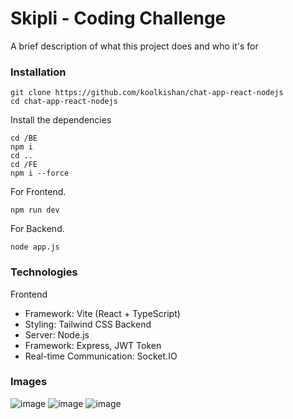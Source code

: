 
# Skipli - Coding Challenge

A brief description of what this project does and who it's for

### Installation

```shell
git clone https://github.com/koolkishan/chat-app-react-nodejs
cd chat-app-react-nodejs
```
Install the dependencies
```shell
cd /BE
npm i
cd ..
cd /FE
npm i --force
```

For Frontend.
```shell
npm run dev
```
For Backend.
```shell
node app.js
```

### Technologies
Frontend
* Framework: Vite (React + TypeScript)
* Styling: Tailwind CSS
Backend
* Server: Node.js
* Framework: Express, JWT Token
* Real-time Communication: Socket.IO


### Images
![image](https://github.com/user-attachments/assets/53668754-39d6-43be-ae8c-c0302db65736)
![image](https://github.com/user-attachments/assets/f49c539d-91c9-425c-a4b6-a6759521f402)
![image](https://github.com/user-attachments/assets/cdf26f18-174a-4480-8541-700e1252e44f)


